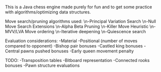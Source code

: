 This is a Java chess engine made purely for fun and to get some practice with algorithms/optimizing data structures.

Move search/pruning algorithms used:
\n-Principal Variation Search
\n-Null Move Search Extensions
\n-Alpha Beta Pruning
\n-Killer Move Heuristic
\n-MVV/LVA Move ordering
\n-Iterative deepening
\n-Quiescence search

Evaluation considerations:
-Material
-Positional (number of moves compared to opponent)
-Bishop pair bonuses
-Castled king bonuses
-Central pawns pushed bonuses
-Early queen movement penalty

TODO:
-Transposition tables
-Bitboard representation
-Connected rooks bonuses
-Pawn structure evaluations
